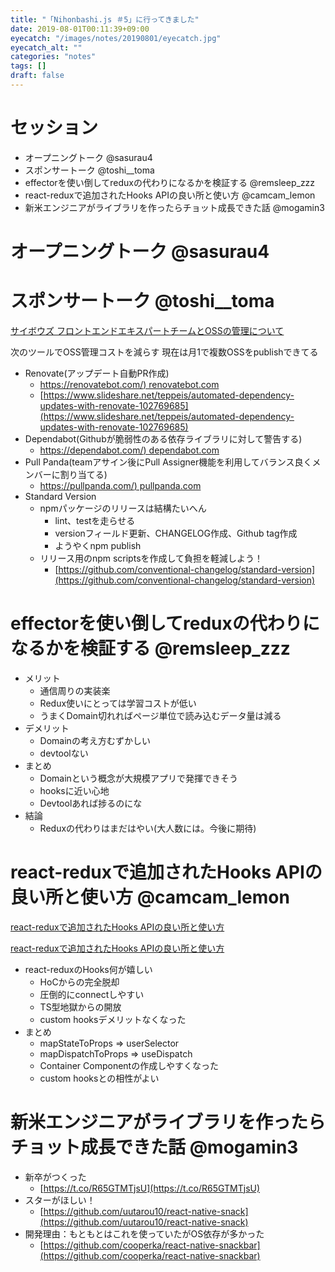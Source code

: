 ```yaml
---
title: "「Nihonbashi.js ＃5」に行ってきました"
date: 2019-08-01T00:11:39+09:00
eyecatch: "/images/notes/20190801/eyecatch.jpg"
eyecatch_alt: ""
categories: "notes"
tags: []
draft: false
---
```


# セッション

- オープニングトーク @sasurau4
- スポンサートーク @toshi__toma
- effectorを使い倒してreduxの代わりになるかを検証する @remsleep_zzz
- react-reduxで追加されたHooks APIの良い所と使い方 @camcam_lemon
- 新米エンジニアがライブラリを作ったらチョット成長できた話 @mogamin3

# オープニングトーク @sasurau4

# スポンサートーク @toshi__toma

[サイボウズ フロントエンドエキスパートチームとOSSの管理について](https://speakerdeck.com/10shi10ma/saihousu-hurontoentoekisuhatotimutoossfalseguan-li-nituite)

次のツールでOSS管理コストを減らす
現在は月1で複数OSSをpublishできてる

- Renovate(アップデート自動PR作成)
    - [https://renovatebot.com/) renovatebot.com](https://t.co/x5dNa1eU3w?amp=1)
    - [https://www.slideshare.net/teppeis/automated-dependency-updates-with-renovate-102769685](https://www.slideshare.net/teppeis/automated-dependency-updates-with-renovate-102769685)
- Dependabot(Githubが脆弱性のある依存ライブラリに対して警告する)
    - [https://dependabot.com/) dependabot.com](https://t.co/duVSJben9C?amp=1)
- Pull Panda(teamアサイン後にPull Assigner機能を利用してバランス良くメンバーに割り当てる)
    - [https://pullpanda.com/) pullpanda.com](https://t.co/9k15grJMIw?amp=1)
- Standard Version
    - npmパッケージのリリースは結構たいへん
        - lint、testを走らせる
        - versionフィールド更新、CHANGELOG作成、Github tag作成
        - ようやくnpm publish
    - リリース用のnpm scriptsを作成して負担を軽減しよう！
        - [https://github.com/conventional-changelog/standard-version](https://github.com/conventional-changelog/standard-version)

# effectorを使い倒してreduxの代わりになるかを検証する @remsleep_zzz

- メリット
    - 通信周りの実装楽
    - Redux使いにとっては学習コストが低い
    - うまくDomain切れればページ単位で読み込むデータ量は減る
- デメリット
    - Domainの考え方むずかしい
    - devtoolない
- まとめ
    - Domainという概念が大規模アプリで発揮できそう
    - hooksに近い心地
    - Devtoolあれば捗るのにな
- 結論
    - Reduxの代わりはまだはやい(大人数には。今後に期待)

# react-reduxで追加されたHooks APIの良い所と使い方 @camcam_lemon

[react-reduxで追加されたHooks APIの良い所と使い方](https://speakerdeck.com/lemon/react-reduxdezhui-jia-saretahooks-apifalseliang-isuo-toshi-ifang?slide=2)

[react-reduxで追加されたHooks APIの良い所と使い方](https://www.figma.com/proto/v7amwuYUjBVxTQ6F9M4xcj/react-reduxで追加されたHooks-APIの良い所と使い方?scaling=min-zoom&node-id=2%3A2&redirected=1)

- react-reduxのHooks何が嬉しい
    - HoCからの完全脱却
    - 圧倒的にconnectしやすい
    - TS型地獄からの開放
    - custom hooksデメリットなくなった
- まとめ
    - mapStateToProps ⇒ userSelector
    - mapDispatchToProps ⇒ useDispatch
    - Container Componentの作成しやすくなった
    - custom hooksとの相性がよい

# 新米エンジニアがライブラリを作ったらチョット成長できた話 @mogamin3

- 新卒がつくった
    - [https://t.co/R65GTMTjsU](https://t.co/R65GTMTjsU)
- スターがほしい！
    - [https://github.com/uutarou10/react-native-snack](https://github.com/uutarou10/react-native-snack)
- 開発理由：もともとはこれを使っていたがOS依存が多かった
    - [https://github.com/cooperka/react-native-snackbar](https://github.com/cooperka/react-native-snackbar)
